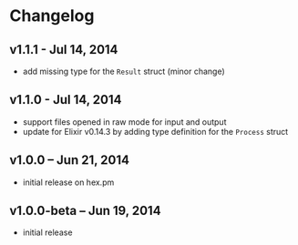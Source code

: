 Changelog
=========

## v1.1.1 - Jul 14, 2014

  * add missing type for the `Result` struct (minor change)


## v1.1.0 - Jul 14, 2014

  * support files opened in raw mode for input and output
  * update for Elixir v0.14.3 by adding type definition for the `Process`
    struct


## v1.0.0 – Jun 21, 2014

  * initial release on hex.pm


## v1.0.0-beta – Jun 19, 2014

  * initial release
